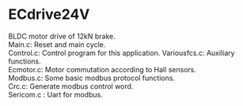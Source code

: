 # ECdrive24V
BLDC motor drive of 12kN brake.    
Main.c: Reset and main cycle.    
Control.c: Control program for this application. 
Variousfcs.c: Auxiliary functions.  
Ecmotor.c: Motor commutation according to Hall sensors.  
Modbus.c: Some basic modbus protocol functions.  
Crc.c: Generate modbus control word.  
Sericom.c : Uart for modbus.  
